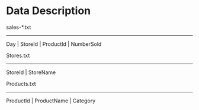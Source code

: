 Data Description
====

sales-*.txt
____
Day | StoreId | ProductId | NumberSold


Stores.txt
____
StoreId | StoreName

Products.txt
___
ProductId | ProductName | Category
